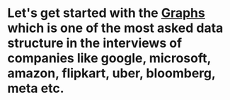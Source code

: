# Let's get started with the <u>Graphs</u> which is one of the most asked data structure in the interviews of companies like google, microsoft, amazon, flipkart, uber, bloomberg, meta etc.